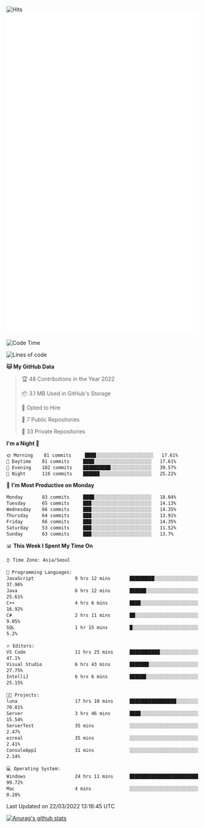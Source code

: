 ![Hits](https://hits.seeyoufarm.com/api/count/incr/badge.svg?url=https%3A%2F%2Fgithub.com%2Fkokose1234&count_bg=%2379C83D&title_bg=%23555555&icon=apple.svg&icon_color=%23E7E7E7&title=hits&edge_flat=false)
<br/>
![Metrics](https://github.com/kokose1234/kokose1234/blob/main/github-metrics.svg)

<!--START_SECTION:waka-->
![Code Time](http://img.shields.io/badge/Code%20Time-597%20hrs-blue)

![Lines of code](https://img.shields.io/badge/From%20Hello%20World%20I%27ve%20Written-2%20Million%20lines%20of%20code-blue)

**🐱 My GitHub Data** 

> 🏆 48 Contributions in the Year 2022
 > 
> 📦 3.1 MB Used in GitHub's Storage 
 > 
> 💼 Opted to Hire
 > 
> 📜 7 Public Repositories 
 > 
> 🔑 33 Private Repositories  
 > 
**I'm a Night 🦉** 

```text
🌞 Morning    81 commits     ████░░░░░░░░░░░░░░░░░░░░░   17.61% 
🌆 Daytime    81 commits     ████░░░░░░░░░░░░░░░░░░░░░   17.61% 
🌃 Evening    182 commits    ██████████░░░░░░░░░░░░░░░   39.57% 
🌙 Night      116 commits    ██████░░░░░░░░░░░░░░░░░░░   25.22%

```
📅 **I'm Most Productive on Monday** 

```text
Monday       83 commits     ████░░░░░░░░░░░░░░░░░░░░░   18.04% 
Tuesday      65 commits     ███░░░░░░░░░░░░░░░░░░░░░░   14.13% 
Wednesday    66 commits     ███░░░░░░░░░░░░░░░░░░░░░░   14.35% 
Thursday     64 commits     ███░░░░░░░░░░░░░░░░░░░░░░   13.91% 
Friday       66 commits     ███░░░░░░░░░░░░░░░░░░░░░░   14.35% 
Saturday     53 commits     ███░░░░░░░░░░░░░░░░░░░░░░   11.52% 
Sunday       63 commits     ███░░░░░░░░░░░░░░░░░░░░░░   13.7%

```


📊 **This Week I Spent My Time On** 

```text
⌚︎ Time Zone: Asia/Seoul

💬 Programming Languages: 
JavaScript               9 hrs 12 mins       █████████░░░░░░░░░░░░░░░░   37.96% 
Java                     6 hrs 12 mins       ██████░░░░░░░░░░░░░░░░░░░   25.61% 
C++                      4 hrs 6 mins        ████░░░░░░░░░░░░░░░░░░░░░   16.92% 
C#                       2 hrs 11 mins       ██░░░░░░░░░░░░░░░░░░░░░░░   9.05% 
SQL                      1 hr 15 mins        █░░░░░░░░░░░░░░░░░░░░░░░░   5.2%

🔥 Editors: 
VS Code                  11 hrs 25 mins      ███████████░░░░░░░░░░░░░░   47.1% 
Visual Studio            6 hrs 43 mins       ███████░░░░░░░░░░░░░░░░░░   27.75% 
IntelliJ                 6 hrs 6 mins        ██████░░░░░░░░░░░░░░░░░░░   25.15%

🐱‍💻 Projects: 
luna                     17 hrs 10 mins      █████████████████░░░░░░░░   70.81% 
Server                   3 hrs 46 mins       ████░░░░░░░░░░░░░░░░░░░░░   15.54% 
ServerTest               35 mins             ░░░░░░░░░░░░░░░░░░░░░░░░░   2.47% 
ezreal                   35 mins             ░░░░░░░░░░░░░░░░░░░░░░░░░   2.41% 
ConsoleApp1              31 mins             ░░░░░░░░░░░░░░░░░░░░░░░░░   2.14%

💻 Operating System: 
Windows                  24 hrs 11 mins      █████████████████████████   99.72% 
Mac                      4 mins              ░░░░░░░░░░░░░░░░░░░░░░░░░   0.28%

```


 Last Updated on 22/03/2022 13:16:45 UTC
<!--END_SECTION:waka-->

[![Anurag's github stats](https://github-readme-stats.vercel.app/api?username=kokose1234&theme=dracula)](https://github.com/anuraghazra/github-readme-stats)



	
